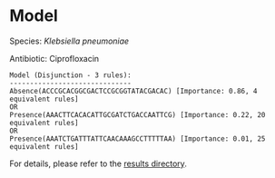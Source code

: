 
# Model

Species: *Klebsiella pneumoniae*

Antibiotic: Ciprofloxacin

```
Model (Disjunction - 3 rules):
------------------------------
Absence(ACCCGCACGGCGACTCCGCGGTATACGACAC) [Importance: 0.86, 4 equivalent rules]
OR
Presence(AAACTTCACACATTGCGATCTGACCAATTCG) [Importance: 0.22, 20 equivalent rules]
OR
Presence(AAATCTGATTTATTCAACAAAGCCTTTTTAA) [Importance: 0.01, 25 equivalent rules]

```

For details, please refer to the [results directory](../../../../../results/scm_b/klebsiella%20pneumoniae/ciprofloxacin/repeat_3/).

